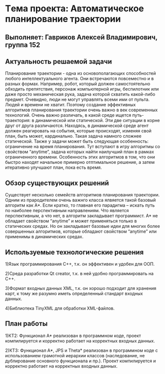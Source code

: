 ﻿# Tема проекта: Автоматическое планирование траектории
## Выполняет: Гавриков Алексей Владимирович, группа 152


## Актуальность решаемой задачи

Планирование траектории - одна из основополагающих способностей любого интеллектуального агента. Они встречаются повсеместно и в разных формах. Например, робот, который должен самостоятельно обходить препятствия, персонаж компьютерной игры, беспилотник или даже просто механическая рука, задача которой схватить какой-либо предмет.
Очевидно, люди не могут управлять всеми ими от пульта. Людей и времени не хватит. Поэтому создание эффективных алгоритмов планирования траектории очень важно в век современных технологий. 
Очень важно различать, в какой среде ищется путь-траектория: в динамической или статической. Эти две ситуации в корне друг от друга различаются. Находясь, в динамической среде агент должен реагировать на события, которые происходят, изменяя свой план, быть может, кардинально. Такая задача намного сложнее статической. Также у задачи может быть следующая особенность: ограничение на время планирования. Тут вступают в игру алгоритмы со свойством “anytime”, задача которых найти наилучший план в рамках ограниченного времени. Особенность этих алгоритмов в том, что они быстро находят начальное примерно отптимальное решение, а затем итеративно улучшают план, пока есть время. 

## Обзор существующих решений
Существует несколько семейств алгоритмов планирования траектории. Одним из прародителем очень важнго класса ялвяется такой базовый алгоритм как A\*.
Если кратко, то главная его парадигма – искать путь по наиболее перспективным направлениям. Что является перспективным, а что нет, в алгоритм закладывает программист. A\* не обладает свойством “anytime” и может применяться только в статических средах. Но он закладывает базовые идеи для многих более совершенных алгоритмов, которые обладают свойством “anytime” или применимы в динамических средах.

## Используемые технологические решения
1)Язык программирования С++, т.к. он эффективен и удобен для ООП.

2)Среда разработки Qt creator, т.к. в ней удобно программировать на C++.

3)Формат входных данных XML, т.к. он хорошо подходит для хранения карт, к тому же разумно иметь определенный стандарт входных данных.

4)Библиотека TinyXML для обработки XML-файлов.

## План работы

1)КТ2: Функционал A\* реализован в программном коде, проект компилируется и корректно работает на корректных входных данных.

2)КТ3: Функционал A\*, JPS и Theta\* реализован в программном коде с использованием грамотной иерархии классов (наследование, не дублирование основного функционала и пр.). Проект компилируется и корректно работает на корректных входных данных.





